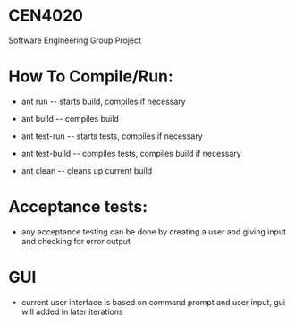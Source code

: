 # CEN4020
Software Engineering Group Project

# How To Compile/Run:   

- ant run -- starts build, compiles if necessary

- ant build -- compiles build

- ant test-run -- starts tests, compiles if necessary

- ant test-build -- compiles tests, compiles build if necessary

- ant clean -- cleans up current build

# Acceptance tests:
- any acceptance testing can be done by creating a user and giving input
                  and checking for error output

# GUI
- current user interface is based on command prompt and user input, gui will 
					added in later iterations
